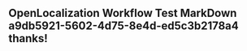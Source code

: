 <properties
ms.topic="hero-topic"
ms.test1="hero-topic"
ms.test2="test"/>

## OpenLocalization Workflow Test MarkDown a9db5921-5602-4d75-8e4d-ed5c3b2178a4 thanks!
